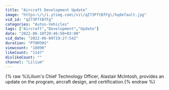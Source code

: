 ```yaml
---
title: "Aircraft Development Update"
image: "https:\/\/i.ytimg.com\/vi\/qZ73PftBfFg\/hqdefault.jpg"
vid_id: "qZ73PftBfFg"
categories: "Autos-Vehicles"
tags: ["Aircraft","Development","Update"]
date: "2022-06-10T20:46:50+03:00"
vid_date: "2022-06-09T19:27:54Z"
duration: "PT8M30S"
viewcount: "18090"
likeCount: "1147"
dislikeCount: ""
channel: "Lilium"
---
```

{% raw %}Lilium's Chief Technology Officer, Alastair McIntosh, provides an update on the program, aircraft design, and certification.{% endraw %}

